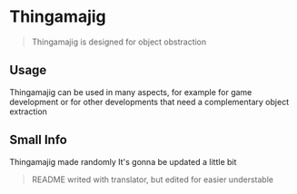 # Thingamajig
> Thingamajig is designed for object obstraction

## Usage
Thingamajig can be used in many aspects, for example for game development or for other developments that need a complementary object extraction

## Small Info
Thingamajig made randomly
It's gonna be updated a little bit
> README writed with translator, but edited for easier understable
